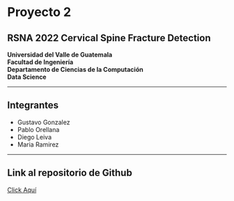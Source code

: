 # Proyecto 2
## RSNA 2022 Cervical Spine Fracture Detection
**Universidad del Valle de Guatemala**\
**Facultad de Ingeniería**\
**Departamento de Ciencias de la Computación**\
**Data Science**

---

## Integrantes
- Gustavo Gonzalez
- Pablo Orellana
- Diego Leiva
- Maria Ramirez

---

## Link al repositorio de Github 
[Click Aquí](https://github.com/LeivaDiego/Proyecto2-DataScience)